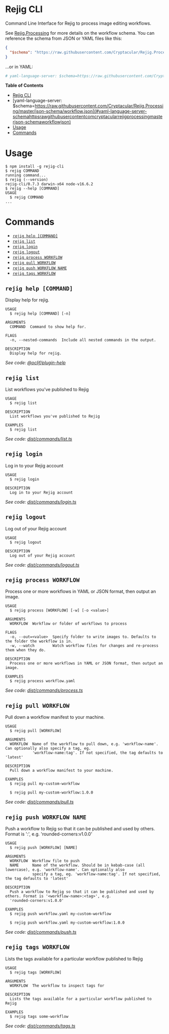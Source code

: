 # Rejig CLI

Command Line Interface for Rejig to process image editing workflows.

See [Rejig.Processing](https://github.com/Cryptacular/Rejig.Processing) for more details on the workflow schema. You can reference the schema from JSON or YAML files like this:

```json
{
  "$schema": "https://raw.githubusercontent.com/Cryptacular/Rejig.Processing/master/json-schema/workflow.json"
}
```

...or in YAML:

```yaml
# yaml-language-server: $schema=https://raw.githubusercontent.com/Cryptacular/Rejig.Processing/master/json-schema/workflow.json
```

**Table of Contents**

<!-- toc -->
* [Rejig CLI](#rejig-cli)
* [yaml-language-server: $schema=https://raw.githubusercontent.com/Cryptacular/Rejig.Processing/master/json-schema/workflow.json](#yaml-language-server-schemahttpsrawgithubusercontentcomcryptacularrejigprocessingmasterjson-schemaworkflowjson)
* [Usage](#usage)
* [Commands](#commands)
<!-- tocstop -->

# Usage

<!-- usage -->
```sh-session
$ npm install -g rejig-cli
$ rejig COMMAND
running command...
$ rejig (--version)
rejig-cli/0.7.3 darwin-x64 node-v16.6.2
$ rejig --help [COMMAND]
USAGE
  $ rejig COMMAND
...
```
<!-- usagestop -->

# Commands

<!-- commands -->
* [`rejig help [COMMAND]`](#rejig-help-command)
* [`rejig list`](#rejig-list)
* [`rejig login`](#rejig-login)
* [`rejig logout`](#rejig-logout)
* [`rejig process WORKFLOW`](#rejig-process-workflow)
* [`rejig pull WORKFLOW`](#rejig-pull-workflow)
* [`rejig push WORKFLOW NAME`](#rejig-push-workflow-name)
* [`rejig tags WORKFLOW`](#rejig-tags-workflow)

## `rejig help [COMMAND]`

Display help for rejig.

```
USAGE
  $ rejig help [COMMAND] [-n]

ARGUMENTS
  COMMAND  Command to show help for.

FLAGS
  -n, --nested-commands  Include all nested commands in the output.

DESCRIPTION
  Display help for rejig.
```

_See code: [@oclif/plugin-help](https://github.com/oclif/plugin-help/blob/v5.1.18/src/commands/help.ts)_

## `rejig list`

List workflows you've published to Rejig

```
USAGE
  $ rejig list

DESCRIPTION
  List workflows you've published to Rejig

EXAMPLES
  $ rejig list
```

_See code: [dist/commands/list.ts](https://github.com/Cryptacular/Rejig.Cli/blob/v0.7.3/dist/commands/list.ts)_

## `rejig login`

Log in to your Rejig account

```
USAGE
  $ rejig login

DESCRIPTION
  Log in to your Rejig account
```

_See code: [dist/commands/login.ts](https://github.com/Cryptacular/Rejig.Cli/blob/v0.7.3/dist/commands/login.ts)_

## `rejig logout`

Log out of your Rejig account

```
USAGE
  $ rejig logout

DESCRIPTION
  Log out of your Rejig account
```

_See code: [dist/commands/logout.ts](https://github.com/Cryptacular/Rejig.Cli/blob/v0.7.3/dist/commands/logout.ts)_

## `rejig process WORKFLOW`

Process one or more workflows in YAML or JSON format, then output an image.

```
USAGE
  $ rejig process [WORKFLOW] [-w] [-o <value>]

ARGUMENTS
  WORKFLOW  Workflow or folder of workflows to process

FLAGS
  -o, --out=<value>  Specify folder to write images to. Defaults to the folder the workflow is in.
  -w, --watch        Watch workflow files for changes and re-process them when they do.

DESCRIPTION
  Process one or more workflows in YAML or JSON format, then output an image.

EXAMPLES
  $ rejig process workflow.yaml
```

_See code: [dist/commands/process.ts](https://github.com/Cryptacular/Rejig.Cli/blob/v0.7.3/dist/commands/process.ts)_

## `rejig pull WORKFLOW`

Pull down a workflow manifest to your machine.

```
USAGE
  $ rejig pull [WORKFLOW]

ARGUMENTS
  WORKFLOW  Name of the workflow to pull down, e.g. 'workflow-name'. Can optionally also specify a tag, eg.
            'workflow-name:tag'. If not specified, the tag defaults to 'latest'

DESCRIPTION
  Pull down a workflow manifest to your machine.

EXAMPLES
  $ rejig pull my-custom-workflow

  $ rejig pull my-custom-workflow:1.0.0
```

_See code: [dist/commands/pull.ts](https://github.com/Cryptacular/Rejig.Cli/blob/v0.7.3/dist/commands/pull.ts)_

## `rejig push WORKFLOW NAME`

Push a workflow to Rejig so that it can be published and used by others. Format is '<workflow-name>:<tag>', e.g. 'rounded-corners:v1.0.0'

```
USAGE
  $ rejig push [WORKFLOW] [NAME]

ARGUMENTS
  WORKFLOW  Workflow file to push
  NAME      Name of the workflow. Should be in kebab-case (all lowercase), e.g. 'workflow-name'. Can optionally also
            specify a tag, eg. 'workflow-name:tag'. If not specified, the tag defaults to 'latest'

DESCRIPTION
  Push a workflow to Rejig so that it can be published and used by others. Format is '<workflow-name>:<tag>', e.g.
  'rounded-corners:v1.0.0'

EXAMPLES
  $ rejig push workflow.yaml my-custom-workflow

  $ rejig push workflow.yaml my-custom-workflow:1.0.0
```

_See code: [dist/commands/push.ts](https://github.com/Cryptacular/Rejig.Cli/blob/v0.7.3/dist/commands/push.ts)_

## `rejig tags WORKFLOW`

Lists the tags available for a particular workflow published to Rejig

```
USAGE
  $ rejig tags [WORKFLOW]

ARGUMENTS
  WORKFLOW  The workflow to inspect tags for

DESCRIPTION
  Lists the tags available for a particular workflow published to Rejig

EXAMPLES
  $ rejig tags some-workflow
```

_See code: [dist/commands/tags.ts](https://github.com/Cryptacular/Rejig.Cli/blob/v0.7.3/dist/commands/tags.ts)_
<!-- commandsstop -->

